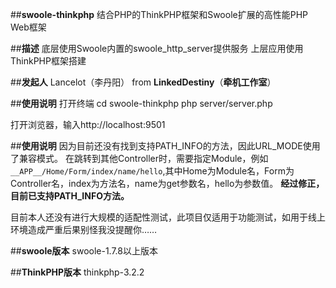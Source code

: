 ﻿##**swoole-thinkphp**
结合PHP的ThinkPHP框架和Swoole扩展的高性能PHP Web框架


##**描述**
底层使用Swoole内置的swoole_http_server提供服务
上层应用使用ThinkPHP框架搭建

##**发起人**
Lancelot（李丹阳） from **LinkedDestiny**（**牵机工作室**）

##**使用说明**
打开终端
cd swoole-thinkphp
php server/server.php

打开浏览器，输入http://localhost:9501

##**使用说明**
因为目前还没有找到支持PATH_INFO的方法，因此URL_MODE使用了兼容模式。
在跳转到其他Controller时，需要指定Module，例如`__APP__/Home/Form/index/name/hello`,其中Home为Module名，Form为Controller名，index为方法名，name为get参数名，hello为参数值。
**经过修正，目前已支持PATH_INFO方法。**

目前本人还没有进行大规模的适配性测试，此项目仅适用于功能测试，如用于线上环境造成严重后果别怪我没提醒你……

##**swoole版本**
swoole-1.7.8以上版本

##**ThinkPHP版本**
thinkphp-3.2.2
